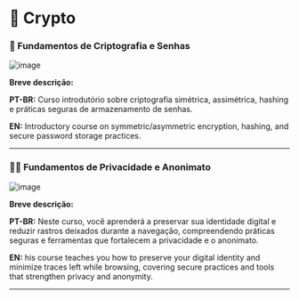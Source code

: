 # 🔐 Crypto

### 🧩 Fundamentos de Criptografia e Senhas

![image](https://github.com/user-attachments/assets/e2a9fcdd-1a12-4678-967d-20c8b76d21b2)

**Breve descrição:**

**PT-BR:** Curso introdutório sobre criptografia simétrica, assimétrica, hashing e práticas seguras de armazenamento de senhas.  

**EN:** Introductory course on symmetric/asymmetric encryption, hashing, and secure password storage practices.

---

### 🕵️‍♂️ Fundamentos de Privacidade e Anonimato

![image](https://github.com/user-attachments/assets/83d83a23-8472-4674-bd61-efe369b4c8e7)


**Breve descrição:**

**PT-BR:** Neste curso, você aprenderá a preservar sua identidade digital e reduzir rastros deixados durante a navegação, compreendendo práticas seguras e ferramentas que fortalecem a privacidade e o anonimato.

**EN:** his course teaches you how to preserve your digital identity and minimize traces left while browsing, covering secure practices and tools that strengthen privacy and anonymity.

---
